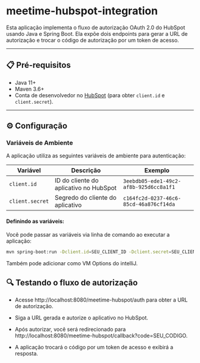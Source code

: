 # meetime-hubspot-integration

Esta aplicação implementa o fluxo de autorização OAuth 2.0 do HubSpot usando Java e Spring Boot. Ela expõe dois endpoints para gerar a URL de autorização e trocar o código de autorização por um token de acesso.

---

## 📋 Pré-requisitos

- Java 11+
- Maven 3.6+
- Conta de desenvolvedor no [HubSpot](https://developers.hubspot.com/) (para obter `client.id` e `client.secret`).

---

## ⚙️ Configuração

### Variáveis de Ambiente
A aplicação utiliza as seguintes variáveis de ambiente para autenticação:

| Variável          | Descrição                               | Exemplo                                   |
|-------------------|-----------------------------------------|-------------------------------------------|
| `client.id`       | ID do cliente do aplicativo no HubSpot  | `3eebdb05-ede1-49c2-af8b-925d6cc8a1f1`    |
| `client.secret`   | Segredo do cliente do aplicativo        | `c164fc2d-0237-46c6-85cd-46a876cf14da`    |

#### Definindo as variáveis:
Você pode passar as variáveis via linha de comando ao executar a aplicação:
```bash
mvn spring-boot:run -Dclient.id=SEU_CLIENT_ID -Dclient.secret=SEU_CLIENT_SECRET
```
Também pode adicionar como VM Options do intelliJ.

 ## 🔍 Testando o fluxo de autorização

- Acesse http://localhost:8080/meetime-hubspot/auth para obter a URL de autorização.

- Siga a URL gerada e autorize o aplicativo no HubSpot.

- Após autorizar, você será redirecionado para http://localhost:8080/meetime-hubspot/callback?code=SEU_CODIGO.

- A aplicação trocará o código por um token de acesso e exibirá a resposta.